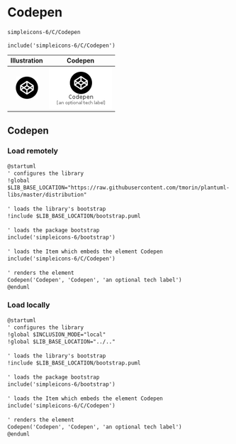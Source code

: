 # Codepen


```text
simpleicons-6/C/Codepen
```

```text
include('simpleicons-6/C/Codepen')
```



| Illustration | Codepen |
| :---: | :---: |
| ![illustration for Illustration](../../simpleicons-6/C/Codepen.png) | ![illustration for Codepen](../../simpleicons-6/C/Codepen.Local.png) |




## Codepen

### Load remotely
```plantuml
@startuml
' configures the library
!global $LIB_BASE_LOCATION="https://raw.githubusercontent.com/tmorin/plantuml-libs/master/distribution"

' loads the library's bootstrap
!include $LIB_BASE_LOCATION/bootstrap.puml

' loads the package bootstrap
include('simpleicons-6/bootstrap')

' loads the Item which embeds the element Codepen
include('simpleicons-6/C/Codepen')

' renders the element
Codepen('Codepen', 'Codepen', 'an optional tech label')
@enduml
```

### Load locally
```plantuml
@startuml
' configures the library
!global $INCLUSION_MODE="local"
!global $LIB_BASE_LOCATION="../.."

' loads the library's bootstrap
!include $LIB_BASE_LOCATION/bootstrap.puml

' loads the package bootstrap
include('simpleicons-6/bootstrap')

' loads the Item which embeds the element Codepen
include('simpleicons-6/C/Codepen')

' renders the element
Codepen('Codepen', 'Codepen', 'an optional tech label')
@enduml
```

